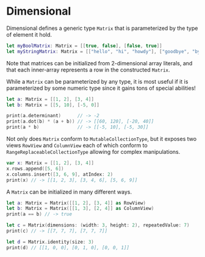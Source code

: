 # Dimensional

Dimensional defines a generic type `Matrix` that is parameterized by the type of element it hold.
```swift
let myBoolMatrix: Matrix = [[true, false], [false, true]]
let myStringMatrix: Matrix = [["hello", "hi", "howdy"], ["goodbye", "bye", "see ya"]]
```
Note that matrices can be initialized from 2-dimensional array literals, and that each inner-array represents a row in the constructed `Matrix`.

While a `Matrix` can be parameterized by any type, it is most useful if it is parameterized by some numeric type since it gains tons of special abilities!
```swift
let a: Matrix = [[1, 2], [3, 4]]
let b: Matrix = [[5, 10], [-5, 0]]

print(a.determinant)      // -> -2
print(a.dot(b) * (a + b)) // -> [[60, 120], [-20, 40]]
print(a * b)              // -> [[-5, 10], [-5, 30]]
```

Not only does `Matrix` conform to `MutableCollectionType`, but it exposes two views `RowView` and `ColumnView` each of which conform to `RangeReplaceableCollectionType` allowing for complex manipulations.
```swift
var x: Matrix = [[1, 2], [3, 4]]
x.rows.append([5, 6])
x.columns.insert([3, 6, 9], atIndex: 2)
print(x) // -> [[1, 2, 3], [3, 4, 6], [5, 6, 9]]
```

A `Matrix` can be initialized in many different ways.
```swift
let a: Matrix = Matrix([[1, 2], [3, 4]] as RowView)
let b: Matrix = Matrix([[1, 3], [2, 4]] as ColumnView)
print(a == b) // -> true

let c = Matrix(dimensions: (width: 3, height: 2), repeatedValue: 7)
print(c) // -> [[7, 7, 7], [7, 7, 7]]

let d = Matrix.identity(size: 3)
print(d) // [[1, 0, 0], [0, 1, 0], [0, 0, 1]]
```
